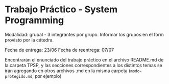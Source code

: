 # Trabajo Práctico - System Programming

Modalidad: grupal - 3 integrantes por grupo. Informar los grupos en el form provisto por la cátedra.

Fecha de entrega: 23/06
Fecha de reentrega: 07/07

Encontrarán el enunciado del trabajo práctico en el archivo README.md de la carpeta TPSP, y las secciones correspondientes a los distintos temas se irán agregando en otros archivos .md en la misma carpeta (`modo-protegido.md`, por ejemplo)
